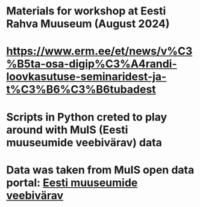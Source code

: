 # Materials for workshop at Eesti Rahva Muuseum (August 2024)
# https://www.erm.ee/et/news/v%C3%B5ta-osa-digip%C3%A4randi-loovkasutuse-seminaridest-ja-t%C3%B6%C3%B6tubadest
# Scripts in Python creted to play around with MuIS (Eesti muuseumide veebivärav) data
# Data was taken from MuIS open data portal: [Eesti muuseumide veebivärav](https://opendata.muis.ee/)
